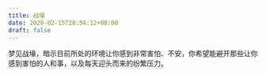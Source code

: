 ```yaml
---
title: 战壕
date: 2020-02-15T20:54:12+08:00
draft: false
---
```


梦见战壕，暗示目前所处的环境让你感到非常害怕、不安，你希望能避开那些让你感到害怕的人和事，以及每天迎头而来的纷繁压力。

